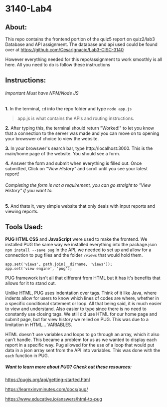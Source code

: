# 3140-Lab4
## About:
This repo contains the frontend portion of the quiz5 report on quiz2/lab3 Database and API assignment. The database and api used could be found over at https://github.com/CesarIgnacio/Lab3-CISC-3140

However everything needed for this repo/assignment to work smoothly is all here. All you need to do is follow these instructions

## Instructions:
###### Important Must have NPM/Node JS 
**1.** In the terminal, ` cd ` into the repo folder and type `node app.js `
> app.js is what contains the APIs and routing instructions.
>  
**2.** After typing this, the terminal should return "Worked!" to let you know that a connection to the server was made and you can move on to opening your browswer of choice to view the website.

**3.** In your browswer's search bar, type  http://localhost:3000. This is the main/home page of the website. You should see a form.

**4.** Answer the form and submit when everything is filled out. Once submitted, Click on *"View History"* and scroll until you see your latest report!
###### Completing the form is not a requirement, you can go straight to "View History" if you want to.

**5.** And thats it, very simple website that only deals with input reports and viewing reports.

## Tools Used:
  **PUG HTML CSS** and **JavaScript** were used to make the frontend.
  We installed PUG the same way we installed everything into the package.json 
  ` npm install --save pug `
  In the API, we needed to set up and allow for a connection to pug files and the folder `/views` that would hold them.
  ```
  app.set('views', path.join(__dirname, 'views'));
  app.set('view engine', 'pug');
  ```
  PUG framework isn't all that different from HTML but it has it's benefits that allows for it to stand out.
  
  Unlike HTML, PUG uses indentation over tags. Think of it like Java, where indents allow for users to know which lines of codes are where, whether in a specific conditional statement or loop. All that being said, it is much easier to view and understand. Also easier to type since there is no need to constantly use closing tags. We still did use HTML for our home page and submit page, but for view history we relied on PUG. This was due to a limitation in HTML... VARIABLES.

HTML doesn't use variables and loops to go through an array, which it also can't handle. This became a problem for us as we wanted to display each report in a specific way. Pug allowed for the use of a loop that would put data in a json array sent from the API into variables. This was done with the `each` function in PUG.
##### Want to learn more about PUG? Check out these resources:
https://pugjs.org/api/getting-started.html

https://learnxinyminutes.com/docs/pug/

https://www.educative.io/answers/html-to-pug
